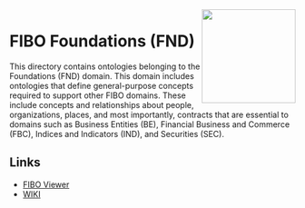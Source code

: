 <img src="https://spec.edmcouncil.org/fibo/htmlpages/master/latest/img/logo.66a988fe.png" width="165" align="right"/>

# FIBO Foundations (FND)

This directory contains ontologies belonging to the Foundations (FND) domain. This domain includes ontologies that define general-purpose concepts required to support other FIBO domains. These include concepts and relationships about people, organizations, places, and most importantly, contracts that are essential to domains such as Business Entities (BE), Financial Business and Commerce (FBC), Indices and Indicators (IND), and Securities (SEC).

## Links

- [FIBO Viewer](https://spec.edmcouncil.org/fibo/ontology/FND/MetadataFND/FNDDomain)
- [WIKI](https://wiki.edmcouncil.org/display/FND)
